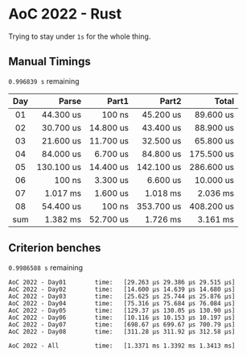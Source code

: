 # AoC 2022 - Rust

Trying to stay under `1s` for the whole thing.


## Manual Timings

`0.996839 s` remaining

| Day |      Parse |      Part1 |      Part2 |      Total |
| :-: | ---------: | ---------: | ---------: | ---------: |
| 01  |  44.300 us |     100 ns |  45.200 us |  89.600 us |
| 02  |  30.700 us |  14.800 us |  43.400 us |  88.900 us |
| 03  |  21.600 us |  11.700 us |  32.500 us |  65.800 us |
| 04  |  84.000 us |   6.700 us |  84.800 us | 175.500 us |
| 05  | 130.100 us |  14.400 us | 142.100 us | 286.600 us |
| 06  |     100 ns |   3.300 us |   6.600 us |  10.000 us |
| 07  |   1.017 ms |   1.600 us |   1.018 ms |   2.036 ms |
| 08  |  54.400 us |     100 ns | 353.700 us | 408.200 us |
| sum |   1.382 ms |  52.700 us |   1.726 ms |   3.161 ms |


## Criterion benches

`0.9986588 s` remaining

```
AoC 2022 - Day01        time:   [29.263 µs 29.386 µs 29.515 µs]
AoC 2022 - Day02        time:   [14.600 µs 14.639 µs 14.680 µs]
AoC 2022 - Day03        time:   [25.625 µs 25.744 µs 25.876 µs]
AoC 2022 - Day04        time:   [75.316 µs 75.684 µs 76.084 µs]
AoC 2022 - Day05        time:   [129.37 µs 130.05 µs 130.90 µs]
AoC 2022 - Day06        time:   [10.116 µs 10.153 µs 10.197 µs]
AoC 2022 - Day07        time:   [698.67 µs 699.67 µs 700.79 µs]
AoC 2022 - Day08        time:   [311.28 µs 311.92 µs 312.58 µs]

AoC 2022 - All          time:   [1.3371 ms 1.3392 ms 1.3413 ms]
```